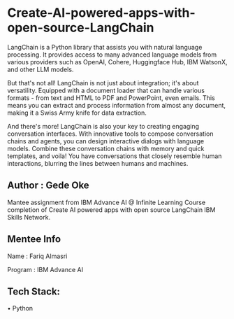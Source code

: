 # Create-AI-powered-apps-with-open-source-LangChain

LangChain is a Python library that assists you with natural language processing. It provides access to many advanced language models from various providers such as OpenAI, Cohere, Huggingface Hub, IBM WatsonX, and other LLM models.

But that's not all! LangChain is not just about integration; it's about versatility. Equipped with a document loader that can handle various formats - from text and HTML to PDF and PowerPoint, even emails. This means you can extract and process information from almost any document, making it a Swiss Army knife for data extraction.

And there's more! LangChain is also your key to creating engaging conversation interfaces. With innovative tools to compose conversation chains and agents, you can design interactive dialogs with language models. Combine these conversation chains with memory and quick templates, and voila! You have conversations that closely resemble human interactions, blurring the lines between humans and machines.

## Author : Gede Oke

Mantee assignment from IBM Advance AI @ Infinite Learning Course completion of Create AI powered apps with open source LangChain IBM Skills Network.

## Mentee Info

Name      : Fariq Almasri

Program   : IBM Advance AI

## Tech Stack:

•	Python
